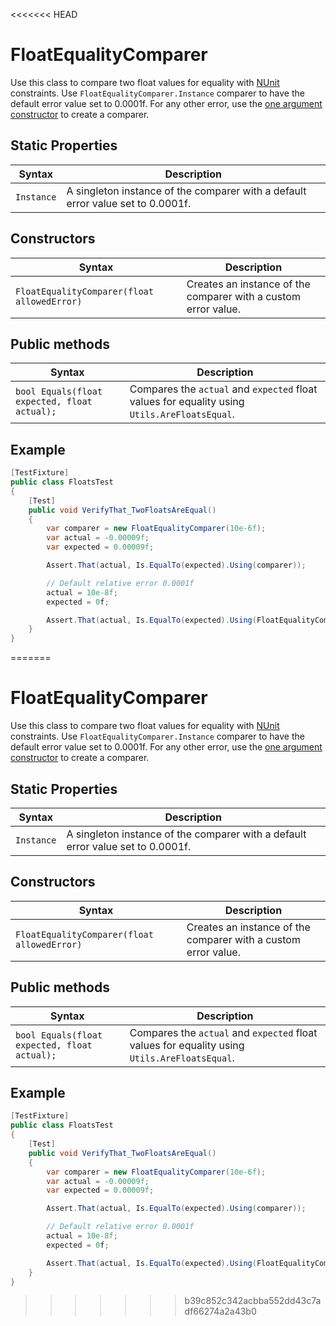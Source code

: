 <<<<<<< HEAD
# FloatEqualityComparer

Use this class to compare two float values for equality with [NUnit](http://www.nunit.org/) constraints. Use `FloatEqualityComparer.Instance` comparer to have the default error value set to 0.0001f. For any other error, use the [one argument constructor](#constructors) to create a comparer.

## Static Properties

| Syntax     | Description                                                  |
| ---------- | ------------------------------------------------------------ |
| `Instance` | A singleton instance of the comparer with a default error value set to 0.0001f. |

## Constructors

| Syntax                                      | Description                                                  |
| ------------------------------------------- | ------------------------------------------------------------ |
| `FloatEqualityComparer(float allowedError)` | Creates an instance of the comparer with a custom error value. |

## Public methods

| Syntax                                       | Description                                                  |
| -------------------------------------------- | ------------------------------------------------------------ |
| `bool Equals(float expected, float actual);` | Compares the `actual` and `expected` float values for equality using `Utils.AreFloatsEqual`. |

## Example

```c#
[TestFixture]
public class FloatsTest
{
    [Test]
    public void VerifyThat_TwoFloatsAreEqual()
    {
        var comparer = new FloatEqualityComparer(10e-6f);
        var actual = -0.00009f;
        var expected = 0.00009f;

        Assert.That(actual, Is.EqualTo(expected).Using(comparer));

        // Default relative error 0.0001f
        actual = 10e-8f;
        expected = 0f;

        Assert.That(actual, Is.EqualTo(expected).Using(FloatEqualityComparer.Instance));
    }
}
```

=======
# FloatEqualityComparer

Use this class to compare two float values for equality with [NUnit](http://www.nunit.org/) constraints. Use `FloatEqualityComparer.Instance` comparer to have the default error value set to 0.0001f. For any other error, use the [one argument constructor](#constructors) to create a comparer.

## Static Properties

| Syntax     | Description                                                  |
| ---------- | ------------------------------------------------------------ |
| `Instance` | A singleton instance of the comparer with a default error value set to 0.0001f. |

## Constructors

| Syntax                                      | Description                                                  |
| ------------------------------------------- | ------------------------------------------------------------ |
| `FloatEqualityComparer(float allowedError)` | Creates an instance of the comparer with a custom error value. |

## Public methods

| Syntax                                       | Description                                                  |
| -------------------------------------------- | ------------------------------------------------------------ |
| `bool Equals(float expected, float actual);` | Compares the `actual` and `expected` float values for equality using `Utils.AreFloatsEqual`. |

## Example

```c#
[TestFixture]
public class FloatsTest
{
    [Test]
    public void VerifyThat_TwoFloatsAreEqual()
    {
        var comparer = new FloatEqualityComparer(10e-6f);
        var actual = -0.00009f;
        var expected = 0.00009f;

        Assert.That(actual, Is.EqualTo(expected).Using(comparer));

        // Default relative error 0.0001f
        actual = 10e-8f;
        expected = 0f;

        Assert.That(actual, Is.EqualTo(expected).Using(FloatEqualityComparer.Instance));
    }
}
```

>>>>>>> b39c852c342acbba552dd43c7adf66274a2a43b0

